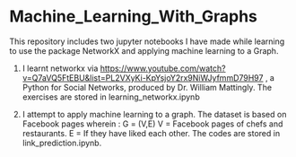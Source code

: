 # Machine_Learning_With_Graphs

This repository includes two jupyter notebooks I have made while learning to use the package NetworkX and applying machine learning to a Graph.

1) I learnt networkx via https://www.youtube.com/watch?v=Q7aVQ5FtEBU&list=PL2VXyKi-KpYsjoY2rx9NiWJyfmmD79H97 , a Python for Social Networks, produced by Dr. William Mattingly. The exercises are stored in learning_networkx.ipynb

2) I attempt to apply machine learning to a graph.
  The dataset is based on Facebook pages wherein : 
  G = (V,E)
  V = Facebook pages of chefs and restaurants.
  E = If they have liked each other.
The codes are stored in link_prediction.ipynb.
